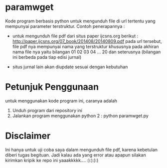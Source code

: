 # paramwget
Kode program berbasis python untuk mengunduh file di url tertentu yang mempunyai parameter terstruktur.
Contoh penerapannya :

- untuk mengunduh file pdf dari situs paper ijcsns.org berikut :
http://paper.ijcsns.org/07_book/201408/20140809.pdf
pada url tersebut, file pdf nya mempunyai nama yang terstruktur khususnya pada akhiran nama file nya yaitu bilangan 01 02 03 04 ... 20 dan seterusnya (bilangan ini berbeda pada tiap edisi jurnal)

- situs jurnal lain akan diupdate sesuai dengan kebutuhan

# Petunjuk Penggunaan
untuk menggunakan kode program ini, caranya adalah
1. Unduh program dari repository ini
2. Jalankan program menggunakan python 2 : python paramwget.py 

# Disclaimer
Ini hanya untuk uji coba saya dalam mengunduh file pdf, karena kebetulan diberi tugas begituan. Jadi kalau ada yang error atau apapun silakan kirimkan kripik ke repo ini yaaakkkkk.... :):):):)
